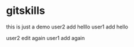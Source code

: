 gitskills
=========

this is just a demo
user2 add 
helllo
user1 add
hello

user2 edit again
user1 add again
